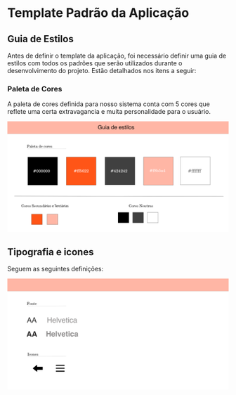 # Template Padrão da Aplicação

## Guia de Estilos

Antes de definir o template da aplicação, foi necessário definir uma guia de estilos com todos os padrões que serão utilizados durante o desenvolvimento do projeto. Estão detalhados nos itens a seguir:

### Paleta de Cores

A paleta de cores definida para nosso sistema conta com 5 cores que reflete uma certa extravagancia e muita personalidade para o usuário.

<img src="./img/Guiadeestilos.png">



## Tipografia e icones

 Seguem as seguintes definições:

<img src="./img/fonteicones.png">
